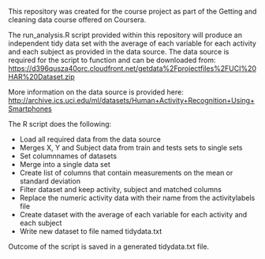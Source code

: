 This repository was created for the course project as part of the Getting and cleaning data course offered on Coursera.

The run_analysis.R script provided within this repository will produce an independent tidy data set with the average of each variable for each activity and each subject as provided in the data source. The data source is required for the script to function and can be downloaded from: https://d396qusza40orc.cloudfront.net/getdata%2Fprojectfiles%2FUCI%20HAR%20Dataset.zip

More information on the data source is provided here: http://archive.ics.uci.edu/ml/datasets/Human+Activity+Recognition+Using+Smartphones

The R script does the following:
* Load all required data from the data source
* Merges X, Y and Subject data from train and tests sets to single sets
* Set columnnames of datasets
* Merge into a single data set
* Create list of columns that contain measurements on the mean or standard deviation
* Filter dataset and keep activity, subject and matched columns
* Replace the numeric activity data with their name from the activitylabels file
* Create dataset with the average of each variable for each activity and each subject
* Write new dataset to file named tidydata.txt

Outcome of the script is saved in a generated tidydata.txt file.